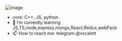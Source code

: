 ![image](https://www.codewars.com/users/rsschool_e9ffd7b026ef2d27/badges/large)
- core: C++, JS, python
- 🌱 I’m currently learning JS,TS,node,express,mongo,React,Redux,webPack
- 📫 How to reach me: telegram @vscalett
